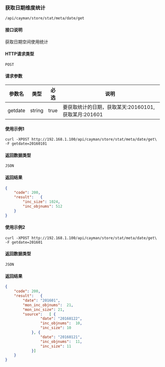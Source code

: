 ### 获取日期维度统计

`/api/cayman/store/stat/meta/date/get`

#### 接口说明
获取日期空间使用统计

#### HTTP请求类型
`POST`

#### 请求参数
|参数名|类型|必选|说明|
|--|--|--|--|
|getdate|string|true|要获取统计的日期，获取某天:20160101, 获取某月:201601|

#### 使用示例1
```
curl -XPOST http://192.168.1.100/api/cayman/store/stat/meta/date/get\
-F getdate=20160101
```

#### 返回数据类型
`JSON`

#### 返回结果
```json
{
	"code":	200,
	"result":	{
		"inc_size":	1024,
		"inc_objnums": 512
	}
}
```
#### 使用示例2
```
curl -XPOST http://192.168.1.100/api/cayman/store/stat/meta/date/get\
-F getdate=201601
```

#### 返回数据类型
`JSON`

#### 返回结果
```json
{
	"code":	200,
	"result":	{
		"date":	"201601",
		"mon_inc_objnums":	21,
		"mon_inc_size":	21,
		"source":	[ {
				"date":	"20160122",
				"inc_objnums":	10,
				"inc_size":	10
			}, {
				"date":	"20160121",
				"inc_objnums":	11,
				"inc_size":	11
			}]
	}
}
```
